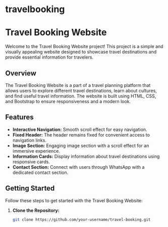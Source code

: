 # travelbooking
# Travel Booking Website

Welcome to the Travel Booking Website project! This project is a simple and visually appealing website designed to showcase travel destinations and provide essential information for travelers.

## Overview

The Travel Booking Website is a part of a travel planning platform that allows users to explore different travel destinations, learn about cultures, and find useful travel information. The website is built using HTML, CSS, and Bootstrap to ensure responsiveness and a modern look.

## Features

- **Interactive Navigation:** Smooth scroll effect for easy navigation.
- **Fixed Header:** The header remains fixed for convenient access to navigation links.
- **Image Section:** Engaging image section with a scroll effect for an immersive experience.
- **Information Cards:** Display information about travel destinations using responsive cards.
- **Contact Section:** Connect with users through WhatsApp with a dedicated contact section.

## Getting Started

Follow these steps to get started with the Travel Booking Website:

1. **Clone the Repository:**
   ```bash
   git clone https://github.com/your-username/travel-booking.git
